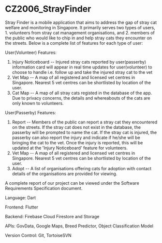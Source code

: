 # CZ2006_StrayFinder
Stray Finder is a mobile application that aims to address the gap of stray cat welfare and monitoring in Singapore. It primarily serves two types of users, 1. volunteers from stray cat management organisations, and 2. members of the public who would like to chip in and help stray cats they encounter on the streets. Below is a complete list of features for each type of user:

User(Volunteer) Features:
1. Injury Noticeboard -- Injured stray cats reported by user(passerby) information card will appear in real time updates for user(volunteer) to choose to handle i.e. follow up and take the injured stray cat to the vet
2. Vet Map -- A map of all registered and licensed vet centres in Singapore. Nearest 5 vet centres can be shortlisted by location of the user.
3. Cat Map -- A map of all stray cats registed in the database of the app. Due to privacy concerns, the details and whereabouts of the cats are only known to volunteers.

User(Passerby) Features:
1. Report -- Members of the public can report a stray cat they encountered on the streets. If the stray cat does not exist in the database, the passerby will be prompted to name the cat. If the stray cat is injured, the passerby can also report the injury and indicate if he/she will be bringing the cat to the vet. Once the injury is reported, this will be updated at the 'Injury Noticeboard' feature for volunteers.
2. Vet Map -- A map of all registered and licensed vet centres in Singapore. Nearest 5 vet centres can be shortlisted by location of the user.
3. Adopt -- A list of organisations offering cats for adoption with contact details of the organisations are provided for viewing. 

A complete report of our project can be viewed under the Software Requirements Specification document. 

Language: Dart      

Frontend: Flutter 

Backend: Firebase Cloud Firestore and Storage 

APIs: GovData, Google Maps, Breed Predictor, Object Classification Model 

Version Control: Git, TortoiseSVN
